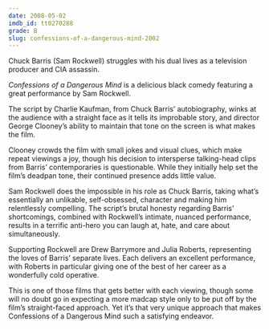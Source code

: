 ```yaml
---
date: 2008-05-02
imdb_id: tt0270288
grade: B
slug: confessions-of-a-dangerous-mind-2002
---
```


Chuck Barris (Sam Rockwell) struggles with his dual lives as a television producer and CIA assassin.

_Confessions of a Dangerous Mind_ is a delicious black comedy featuring a great performance by Sam Rockwell.

The script by Charlie Kaufman, from Chuck Barris’ autobiography, winks at the audience with a straight face as it tells its improbable story, and director George Clooney’s ability to maintain that tone on the screen is what makes the film.

Clooney crowds the film with small jokes and visual clues, which make repeat viewings a joy, though his decision to intersperse talking-head clips from Barris’ contemporaries is questionable. While they initially help set the film’s deadpan tone, their continued presence adds little value.

Sam Rockwell does the impossible in his role as Chuck Barris, taking what’s essentially an unlikable, self-obsessed, character and making him relentlessly compelling. The script’s brutal honesty regarding Barris’ shortcomings, combined with Rockwell’s intimate, nuanced performance, results in a terrific anti-hero you can laugh at, hate, and care about simultaneously.

Supporting Rockwell are Drew Barrymore and Julia Roberts, representing the loves of Barris’ separate lives. Each delivers an excellent performance, with Roberts in particular giving one of the best of her career as a wonderfully cold operative.

This is one of those films that gets better with each viewing, though some will no doubt go in expecting a more madcap style only to be put off by the film’s straight-faced approach. Yet it’s that very unique approach that makes Confessions of a Dangerous Mind such a satisfying endeavor.
